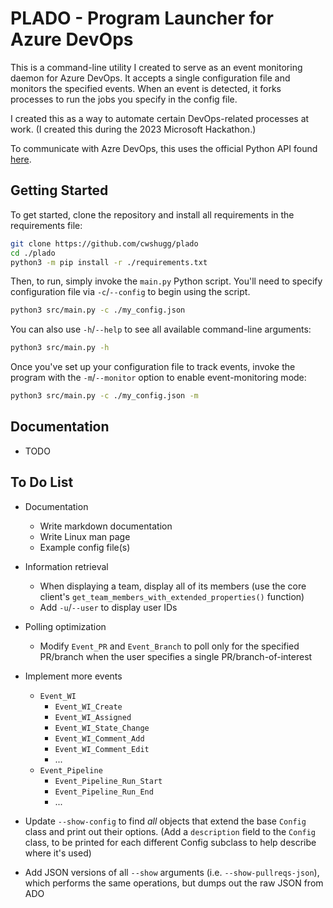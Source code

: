 # PLADO - Program Launcher for Azure DevOps

This is a command-line utility I created to serve as an event monitoring daemon
for Azure DevOps. It accepts a single configuration file and monitors the
specified events. When an event is detected, it forks processes to run the jobs
you specify in the config file.

I created this as a way to automate certain DevOps-related processes at work.
(I created this during the 2023 Microsoft Hackathon.)

To communicate with Azre DevOps, this uses the official Python API found
[here](https://github.com/microsoft/azure-devops-python-api).

## Getting Started

To get started, clone the repository and install all requirements in the
requirements file:

```bash
git clone https://github.com/cwshugg/plado
cd ./plado
python3 -m pip install -r ./requirements.txt
```

Then, to run, simply invoke the `main.py` Python script. You'll need to specify
configuration file via `-c`/`--config` to begin using the script.

```bash
python3 src/main.py -c ./my_config.json
```

You can also use `-h`/`--help` to see all available command-line arguments:

```bash
python3 src/main.py -h
```

Once you've set up your configuration file to track events, invoke the program
with the `-m`/`--monitor` option to enable event-monitoring mode:

```bash
python3 src/main.py -c ./my_config.json -m
```

## Documentation

* TODO

## To Do List

* Documentation
    * Write markdown documentation
    * Write Linux man page
    * Example config file(s)
* Information retrieval
    * When displaying a team, display all of its members (use the core client's
      `get_team_members_with_extended_properties()` function)
    * Add `-u`/`--user` to display user IDs
* Polling optimization
    * Modify `Event_PR` and `Event_Branch` to poll only for the specified
      PR/branch when the user specifies a single PR/branch-of-interest
* Implement more events
    * `Event_WI`
        * `Event_WI_Create`
        * `Event_WI_Assigned`
        * `Event_WI_State_Change`
        * `Event_WI_Comment_Add`
        * `Event_WI_Comment_Edit`
        * ...
    * `Event_Pipeline`
        * `Event_Pipeline_Run_Start`
        * `Event_Pipeline_Run_End`
        * ...

* Update `--show-config` to find *all* objects that extend the base `Config`
  class and print out their options. (Add a `description` field to the `Config`
  class, to be printed for each different Config subclass to help describe
  where it's used)
* Add JSON versions of all `--show` arguments (i.e. `--show-pullreqs-json`),
  which performs the same operations, but dumps out the raw JSON from ADO


